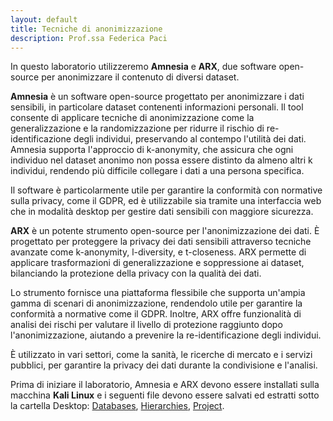```yaml
---
layout: default
title: Tecniche di anonimizzazione
description: Prof.ssa Federica Paci
---
```


In questo laboratorio utilizzeremo **Amnesia** e **ARX**, due software open-source per anonimizzare il contenuto di diversi dataset. 

**Amnesia** è un software open-source progettato per anonimizzare i dati sensibili, in particolare dataset contenenti informazioni personali. Il tool consente di applicare tecniche di anonimizzazione come la generalizzazione e la randomizzazione per ridurre il rischio di re-identificazione degli individui, preservando al contempo l'utilità dei dati. Amnesia supporta l'approccio di k-anonymity, che assicura che ogni individuo nel dataset anonimo non possa essere distinto da almeno altri k individui, rendendo più difficile collegare i dati a una persona specifica.

Il software è particolarmente utile per garantire la conformità con normative sulla privacy, come il GDPR, ed è utilizzabile sia tramite una interfaccia web che in modalità desktop per gestire dati sensibili con maggiore sicurezza.

**ARX** è un potente strumento open-source per l'anonimizzazione dei dati. È progettato per proteggere la privacy dei dati sensibili attraverso tecniche avanzate come k-anonymity, l-diversity, e t-closeness. ARX permette di applicare trasformazioni di generalizzazione e soppressione ai dataset, bilanciando la protezione della privacy con la qualità dei dati.

Lo strumento fornisce una piattaforma flessibile che supporta un'ampia gamma di scenari di anonimizzazione, rendendolo utile per garantire la conformità a normative come il GDPR. Inoltre, ARX offre funzionalità di analisi dei rischi per valutare il livello di protezione raggiunto dopo l'anonimizzazione, aiutando a prevenire la re-identificazione degli individui.

È utilizzato in vari settori, come la sanità, le ricerche di mercato e i servizi pubblici, per garantire la privacy dei dati durante la condivisione e l'analisi.

Prima di iniziare il laboratorio, Amnesia e ARX devono essere installati sulla macchina **Kali Linux** e i seguenti file devono essere salvati ed estratti sotto la cartella Desktop: [Databases](password.zip), [Hierarchies](password.zip), [Project](password.zip).
